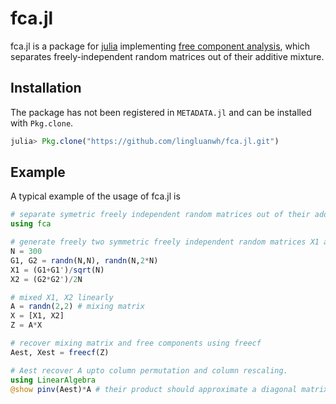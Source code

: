 # fca.jl

fca.jl is a package for [julia](https://julialang.org/) implementing [free component analysis](https://ieeexplore.ieee.org/document/7868999), which separates freely-independent random matrices out of their additive mixture.
## Installation
The package has not been registered in `METADATA.jl` and can be installed with `Pkg.clone`.
```julia
julia> Pkg.clone("https://github.com/lingluanwh/fca.jl.git")
```
## Example
A typical example of the usage of fca.jl is
```julia
# separate symetric freely independent random matrices out of their additive mixture
using fca

# generate freely two symmetric freely independent random matrices X1 and X2
N = 300
G1, G2 = randn(N,N), randn(N,2*N)
X1 = (G1+G1')/sqrt(N)
X2 = (G2*G2')/2N

# mixed X1, X2 linearly
A = randn(2,2) # mixing matrix
X = [X1, X2]
Z = A*X

# recover mixing matrix and free components using freecf
Aest, Xest = freecf(Z)

# Aest recover A upto column permutation and column rescaling.
using LinearAlgebra
@show pinv(Aest)*A # their product should approximate a diagonal matrix
```
